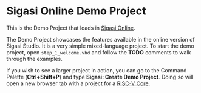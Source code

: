 # Sigasi Online Demo Project

This is the Demo Project that loads in [Sigasi Online].

The Demo Project showcases the features available in the online version of Sigasi Studio.
It is a very simple mixed-language project.
To start the demo project, open `step_1_welcome.vhd` and follow the **TODO** comments to walk through the examples.

If you wish to see a larger project in action, you can go to the Command Palette (**Ctrl+Shift+P**) and type **Sigasi: Create Demo Project**.
Doing so will open a new browser tab with a project for a [RISC-V Core].

[Sigasi Online]: https://www.sigasi.com/online
[RISC-V Core]: https://github.com/chipsalliance/Cores-SweRV
